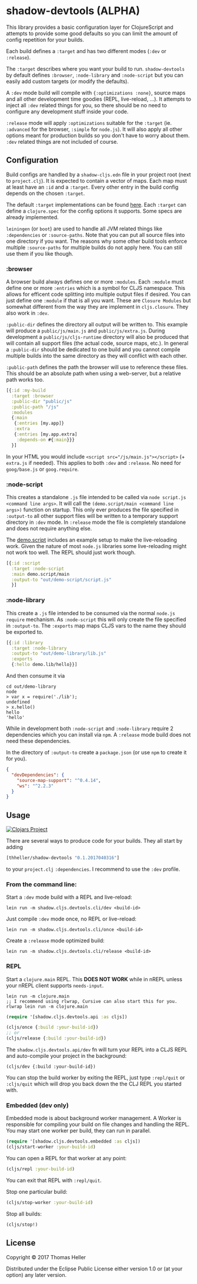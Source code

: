 # shadow-devtools (ALPHA)

This library provides a basic configuration layer for ClojureScript and attempts to provide some good defaults so you can limit the amount of config repetition for your builds. 

Each build defines a `:target` and has two different modes (`:dev` or `:release`).

The `:target` describes where you want your build to run. `shadow-devtools` by default defines `:browser`, `:node-library` and `:node-script` but you can easily add custom targets (or modify the defaults).

A `:dev` mode build will compile with `{:optimizations :none}`, source maps and all other development time goodies (REPL, live-reload, ...). It attempts to inject all `:dev` related things for you, so there should be no need to configure any development stuff inside your code.

`:release` mode will apply `:optimizations` suitable for the `:target` (ie. `:advanced` for the browser, `:simple` for `node.js`). It will also apply all other options meant for production builds so you don't have to worry about them. `:dev` related things are not included of course.

## Configuration

Build configs are handled by a `shadow-cljs.edn` file in your project root (next to `project.clj`). It is expected to contain a vector of maps. Each map must at least have an `:id` and a `:target`. Every other entry in the build config depends on the chosen `:target`.

The default `:target` implementations can be found [here](https://github.com/thheller/shadow-devtools/tree/master/src/main/shadow/cljs/devtools/targets). Each `:target` can define a `clojure.spec` for the config options it supports. Some specs are already implemented.

`leiningen` (or `boot`) are used to handle all JVM related things like `:dependencies` or `:source-paths`. Note that you can put all source files into one directory if you want. The reasons why some other build tools enforce multiple `:source-paths` for multiple builds do not apply here. You can still use them if you like though.

### :browser

A browser build always defines one or more `:modules`. Each `:module` must define one or more `:entries` which is a symbol for CLJS namespace. This allows for efficent code splitting into multiple output files if desired. You can just define one `:module` if that is all you want. These are `Closure Modules` but somewhat different from the way they are implement in `cljs.closure`. They also work in `:dev`.

`:public-dir` defines the directory all output will be written to. This example will produce a `public/js/main.js` and `public/js/extra.js`. During development a `public/js/cljs-runtime` directory will also be produced that will contain all support files (the actual code, source maps, etc.). In general a `:public-dir` should be dedicated to one build and you cannot compile multiple builds into the same directory as they will conflict with each other.

`:public-path` defines the path the browser will use to reference these files. This should be an absolute path when using a web-server, but a relative path works too.

```clojure
[{:id :my-build
  :target :browser
  :public-dir "public/js"
  :public-path "/js"
  :modules
  {:main
   {:entries [my.app]}
   :extra
   {:entries [my.app.extra]
    :depends-on #{:main}}} 
  }]
```

In your HTML you would include `<script src="/js/main.js"></script>` (+ `extra.js` if needed). This applies to both `:dev` and `:release`. No need for `goog/base.js` or `goog.require`.

### :node-script

This creates a standalone `.js` file intended to be called via `node script.js <command line args>`. It will call the `(demo.script/main <command line args>)` function on startup. This only ever produces the file specified in `:output-to` all other support files will be written to a temporary support directory in `:dev` mode. In `:release` mode the file is completely standalone and does not require anything else.

The [demo.script](https://github.com/thheller/shadow-devtools/blob/master/src/dev/demo/script.cljs) includes an example setup to make the live-reloading work. Given the nature of most `node.js` libraries some live-reloading might not work too well. The REPL should just work though.

```clojure
[{:id :script
  :target :node-script
  :main demo.script/main
  :output-to "out/demo-script/script.js"
  }]
```

### :node-library

This create a `.js` file intended to be consumed via the normal `node.js` `require` mechanism. As `:node-script` this will only create the file specified in `:output-to`. The `:exports` map maps CLJS vars to the name they should be exported to.

```clojure
[{:id :library
  :target :node-library
  :output-to "out/demo-library/lib.js"
  :exports
  {:hello demo.lib/hello}}]
```

And then consume it via
```
cd out/demo-library
node
> var x = require('./lib');
undefined
> x.hello()
hello
'hello'
```

While in development both `:node-script` and `:node-library` require 2 dependencies which you can install via `npm`. A `:release` mode build does not need these dependencies.

In the directory of `:output-to` create a `package.json` (or use `npm` to create it for you).

```json
{
  "devDependencies": {
    "source-map-support": "^0.4.14",
    "ws": "^2.2.3"
  }
}
```


## Usage

[![Clojars Project](https://img.shields.io/clojars/v/thheller/shadow-devtools.svg)](https://clojars.org/thheller/shadow-devtools)

There are several ways to produce code for your builds. They all start by adding

```clojure
[thheller/shadow-devtools "0.1.2017040316"]
```

to your `project.clj` `:dependencies`. I recommend to use the `:dev` profile.

### From the command line:

Start a `:dev` mode build with a REPL and live-reload:
```
lein run -m shadow.cljs.devtools.cli/dev <build-id>
```

Just compile `:dev` mode once, no REPL or live-reload:
```
lein run -m shadow.cljs.devtools.cli/once <build-id>
```

Create a `:release` mode optimized build:
```
lein run -m shadow.cljs.devtools.cli/release <build-id>
```

### REPL

Start a `clojure.main` REPL. This **DOES NOT WORK** while in nREPL unless your nREPL client supports `needs-input`.
```
lein run -m clojure.main
;; I recommend using rlwrap, Cursive can also start this for you.
rlwrap lein run -m clojure.main
```

```clojure
(require '[shadow.cljs.devtools.api :as cljs])

(cljs/once {:build :your-build-id})
;; or
(cljs/release {:build :your-build-id})
```

The `shadow.cljs.devtools.api/dev` fn will turn your REPL into a CLJS REPL and auto-compile your project in the background:
```
(cljs/dev {:build :your-build-id})
```

You can stop the build worker by exiting the REPL, just type `:repl/quit` or `:cljs/quit` which will drop you back down the the CLJ REPL you started with.

### Embedded (dev only)

Embedded mode is about background worker management. A Worker is responsible for compiling your build on file changes and handling the REPL. You may start one worker per build, they can run in parallel.

```clojure
(require '[shadow.cljs.devtools.embedded :as cljs])
(cljs/start-worker :your-build-id)
```

You can open a REPL for that worker at any point:
```clojure
(cljs/repl :your-build-id)
```
You can exit that REPL with `:repl/quit`.

Stop one particular build:
```clojure
(cljs/stop-worker :your-build-id)
```

Stop all builds:
```clojure
(cljs/stop!)
```


## License

Copyright © 2017 Thomas Heller

Distributed under the Eclipse Public License either version 1.0 or (at
your option) any later version.
